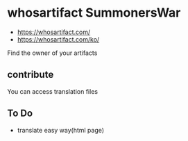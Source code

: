# whosartifact SummonersWar
- https://whosartifact.com/
- https://whosartifact.com/ko/

Find the owner of your artifacts

## contribute
You can access translation files

## To Do
- translate easy way(html page)
